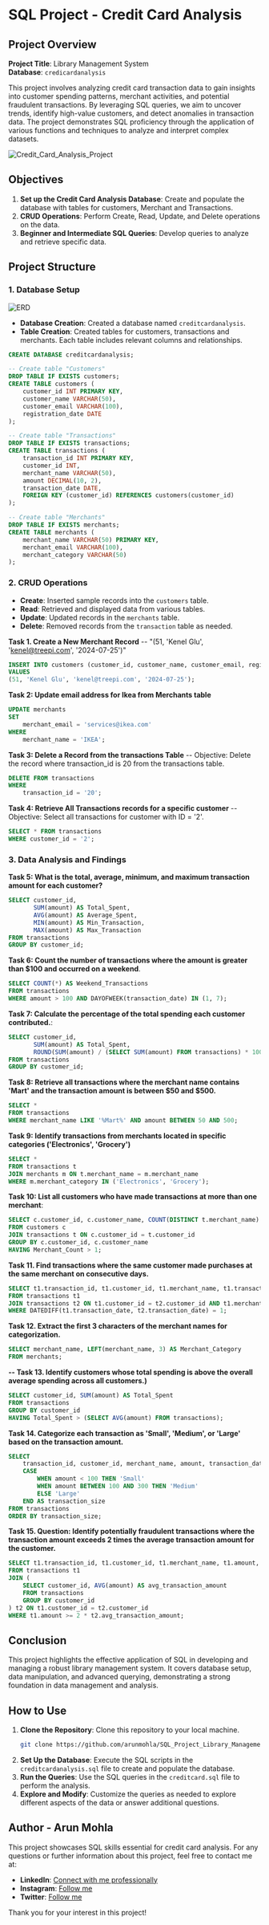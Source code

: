 # SQL Project - Credit Card Analysis 

## Project Overview

**Project Title**: Library Management System  
**Database**: `credicardanalysis`

This project involves analyzing credit card transaction data to gain insights into customer spending patterns, merchant activities, and potential fraudulent transactions. By leveraging SQL queries, we aim to uncover trends, identify high-value customers, and detect anomalies in transaction data. The project demonstrates SQL proficiency through the application of various functions and techniques to analyze and interpret complex datasets.

![Credit_Card_Analysis_Project](https://github.com/arunmohla/creditcardanalysis/blob/main/Cover_Photo.png)

## Objectives

1. **Set up the Credit Card Analysis Database**: Create and populate the database with tables for customers, Merchant and Transactions.
2. **CRUD Operations**: Perform Create, Read, Update, and Delete operations on the data.
3. **Beginner and Intermediate SQL Queries**: Develop queries to analyze and retrieve specific data.

## Project Structure

### 1. Database Setup
![ERD](https://github.com/arunmohla/creditcardanalysis/blob/main/ERD.jpg)

- **Database Creation**: Created a database named `creditcardanalysis`.
- **Table Creation**: Created tables for customers, transactions and merchants. Each table includes relevant columns and relationships.

```sql
CREATE DATABASE creditcardanalysis;

-- Create table "Customers"
DROP TABLE IF EXISTS customers;
CREATE TABLE customers (
    customer_id INT PRIMARY KEY,
    customer_name VARCHAR(50),
    customer_email VARCHAR(100),
    registration_date DATE
);

-- Create table "Transactions"
DROP TABLE IF EXISTS transactions;
CREATE TABLE transactions (
    transaction_id INT PRIMARY KEY,
    customer_id INT,
    merchant_name VARCHAR(50),
    amount DECIMAL(10, 2),
    transaction_date DATE,
    FOREIGN KEY (customer_id) REFERENCES customers(customer_id)
);

-- Create table "Merchants"
DROP TABLE IF EXISTS merchants;
CREATE TABLE merchants (
    merchant_name VARCHAR(50) PRIMARY KEY,
    merchant_email VARCHAR(100),
    merchant_category VARCHAR(50)
);

```

### 2. CRUD Operations

- **Create**: Inserted sample records into the `customers` table.
- **Read**: Retrieved and displayed data from various tables.
- **Update**: Updated records in the `merchants` table.
- **Delete**: Removed records from the `transaction` table as needed.

**Task 1. Create a New Merchant Record**
-- "(51, 'Kenel Glu', 'kenel@treepi.com', '2024-07-25')"

```sql
INSERT INTO customers (customer_id, customer_name, customer_email, registration_date)
VALUES
(51, 'Kenel Glu', 'kenel@treepi.com', '2024-07-25');
```
**Task 2: Update email address for Ikea from Merchants table**

```sql
UPDATE merchants 
SET 
    merchant_email = 'services@ikea.com'
WHERE
    merchant_name = 'IKEA';
```

**Task 3: Delete a Record from the transactions Table**
-- Objective: Delete the record where transaction_id is 20 from the transactions table.

```sql
DELETE FROM transactions 
WHERE
    transaction_id = '20';
```

**Task 4: Retrieve All Transactions records for a specific customer**
-- Objective: Select all transactions for customer with ID = '2'.

```sql
SELECT * FROM transactions
WHERE customer_id = '2';
```

### 3. Data Analysis and Findings

**Task 5: What is the total, average, minimum, and maximum transaction amount for each customer?**

```sql
SELECT customer_id, 
       SUM(amount) AS Total_Spent, 
       AVG(amount) AS Average_Spent, 
       MIN(amount) AS Min_Transaction, 
       MAX(amount) AS Max_Transaction
FROM transactions
GROUP BY customer_id;
```

**Task 6: Count the number of transactions where the amount is greater than $100 and occurred on a weekend**.

```sql
SELECT COUNT(*) AS Weekend_Transactions
FROM transactions
WHERE amount > 100 AND DAYOFWEEK(transaction_date) IN (1, 7);
```

**Task 7: Calculate the percentage of the total spending each customer contributed.**:

```sql
SELECT customer_id, 
       SUM(amount) AS Total_Spent, 
       ROUND(SUM(amount) / (SELECT SUM(amount) FROM transactions) * 100, 2) AS Percentage_Contribution
FROM transactions
GROUP BY customer_id;
```

**Task 8:  Retrieve all transactions where the merchant name contains 'Mart' and the transaction amount is between $50 and $500.**

```sql
SELECT *
FROM transactions
WHERE merchant_name LIKE '%Mart%' AND amount BETWEEN 50 AND 500;
```

**Task 9: Identify transactions from merchants located in specific categories ('Electronics', 'Grocery')**

```sql
SELECT *
FROM transactions t
JOIN merchants m ON t.merchant_name = m.merchant_name
WHERE m.merchant_category IN ('Electronics', 'Grocery');
```

**Task 10: List all customers who have made transactions at more than one merchant**:

```sql
SELECT c.customer_id, c.customer_name, COUNT(DISTINCT t.merchant_name) AS Merchant_Count
FROM customers c
JOIN transactions t ON c.customer_id = t.customer_id
GROUP BY c.customer_id, c.customer_name
HAVING Merchant_Count > 1;
```

**Task 11. Find transactions where the same customer made purchases at the same merchant on consecutive days.**

```sql
SELECT t1.transaction_id, t1.customer_id, t1.merchant_name, t1.transaction_date, t2.transaction_date
FROM transactions t1
JOIN transactions t2 ON t1.customer_id = t2.customer_id AND t1.merchant_name = t2.merchant_name
WHERE DATEDIFF(t1.transaction_date, t2.transaction_date) = 1;
```

**Task 12. Extract the first 3 characters of the merchant names for categorization.**

```sql
SELECT merchant_name, LEFT(merchant_name, 3) AS Merchant_Category
FROM merchants;
```

**-- Task 13. Identify customers whose total spending is above the overall average spending across all customers.)**  

```sql
SELECT customer_id, SUM(amount) AS Total_Spent
FROM transactions
GROUP BY customer_id
HAVING Total_Spent > (SELECT AVG(amount) FROM transactions);
```


**Task 14. Categorize each transaction as 'Small', 'Medium', or 'Large' based on the transaction amount.** 

```sql
SELECT 
    transaction_id, customer_id, merchant_name, amount, transaction_date,
    CASE
        WHEN amount < 100 THEN 'Small'
        WHEN amount BETWEEN 100 AND 300 THEN 'Medium'
        ELSE 'Large'
    END AS transaction_size
FROM transactions
ORDER BY transaction_size;
```

**Task 15. Question: Identify potentially fraudulent transactions where the transaction amount exceeds 2 times the average transaction amount for the customer.**  

```sql
SELECT t1.transaction_id, t1.customer_id, t1.merchant_name, t1.amount, t1.transaction_date
FROM transactions t1
JOIN (
    SELECT customer_id, AVG(amount) AS avg_transaction_amount
    FROM transactions
    GROUP BY customer_id
) t2 ON t1.customer_id = t2.customer_id
WHERE t1.amount >= 2 * t2.avg_transaction_amount;
```

## Conclusion

This project highlights the effective application of SQL in developing and managing a robust library management system. It covers database setup, data manipulation, and advanced querying, demonstrating a strong foundation in data management and analysis.

## How to Use

1. **Clone the Repository**: Clone this repository to your local machine.
   ```sh
   git clone https://github.com/arunmohla/SQL_Project_Library_Management.git
   ```
2. **Set Up the Database**: Execute the SQL scripts in the `creditcardanalysis.sql` file to create and populate the database.
3. **Run the Queries**: Use the SQL queries in the `creditcard.sql` file to perform the analysis.
4. **Explore and Modify**: Customize the queries as needed to explore different aspects of the data or answer additional questions.

## Author - Arun Mohla

This project showcases SQL skills essential for credit card analysis. 
For any questions or further information about this project, feel free to contact me at:

- **LinkedIn**: [Connect with me professionally](https://www.linkedin.com/in/arun-mohla-82792111a/)
- **Instagram**: [Follow me](https://www.instagram.com/arun_mohla/)
- **Twitter**: [Follow me](https://x.com/arun_mohla)

Thank you for your interest in this project!
